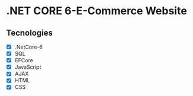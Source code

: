 # .NET CORE 6-E-Commerce Website
 ## Tecnologies
- [x] .NetCore-6
- [x] SQL
- [x] EFCore
- [x] JavaScript 
- [x] AJAX 
- [x] HTML
- [x] CSS
